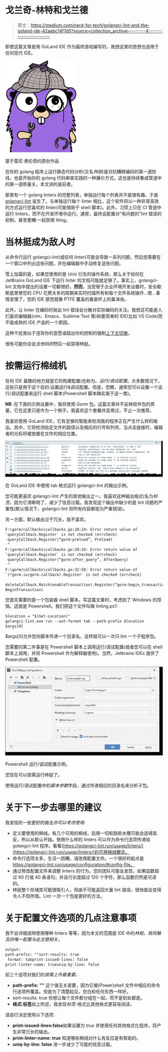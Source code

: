 # 戈兰奇-林特和戈兰德

> 原文：<https://medium.com/nerd-for-tech/golangci-lint-and-the-goland-ide-42aabc14f7d5?source=collection_archive---------4----------------------->

即使这篇文章是用 GoLand IDE 作为最终游戏编写的，我想这里的思想也适用于任何现代 IDE。

![](img/a890a009087d7d06920c910f11fe9554.png)

基于雷尼·弗伦奇的原创作品

在你的 golang 程序上运行静态代码分析(又名*林挺*)是对抗糟糕编码的第一道防线，也是开始你的 golang 代码审查实践的一种廉价方式。这也是持续集成管道中的第一道质量关。本文讲的是前者。

那里有一个 golang linters 的完整列表，单独运行每个列表并不是很有趣。于是 [golangci-lint](https://golangci-lint.run/) 诞生了。与单独运行每个 linter 相比，这个软件将以一种非常高效的方式运行您喜欢的 linter(可能借助于 shell 脚本)。此外，习惯上只在 CI 管道中运行 linters，而不在开发环境中运行。通常，最终会配置对“有问题的”lint 错误的抑制，甚至更糟:一起禁用 liting。

# 当林挺成为敌人时

从命令行运行 golangci-lint(或任何 linter)可能会导致一系列问题，然后您需要在一个窗口中列出这些问题，并在编辑器中手动修复这些问题。

雪上加霜的是，如果您使用的是 Unix 衍生的操作系统，那么关于如何在 JetBrains GoLand IDE 下运行 linter 的文档可能就足够了。事实上，golangci-lint 文档中提出的设置一切都很好。**然而**，当受限于企业环境开发设置时，安全歇斯底里使您的 CPU 花费太多的周期来实时扫描所有和每个文件系统操作…嗯…事情变慢了，您的 IDE 感觉就像 PTFE 覆盖的垂直杆上的鼻涕虫。

此外，让 linter 在编码时抛出 lint 错误会分散对实际编码的关注。我想这可能是人们喜欢编辑器(vim、Emacs、Sublime Text 等)和更简单的 IDE(比如 VS Code)而不是成熟的 IDE 产品的一个原因。

这种干扰类似于违背你的意愿或超出你的控制的强制[上下文切换](https://www.linkedin.com/pulse/context-switching-developers-paul-graham)。

很有可能你会说*去他妈的*然后一起禁用林挺。

# 按需运行棉绒机

任何 IDE 最酷的地方就是它的构建配置(也称为。*运行/调试配置*。大多数情况下，这些只是用于这个目的:设置运行&调试配置。但是，您瞧，通常您可以设置一个运行/调试配置来运行 shell 脚本(Powershell 脚本确实属于这一类)。

**NB** :在下面的示例设置中，我将使用 *Gorm* 包。这篇文章并不反映软件包的质量，它在这里只是作为一个例子。我喜欢这个套餐并且用过，不止一次推荐。

我喜欢使用 GoLand IDE，它有足够的智能来检测我的程序正在产生什么样的输出。其中，它将检测给定文件的路径以及相应的行号和列号。当点击链接时，编辑者的光标将被放置在文件的相应位置。

![](img/c747f8ffdc60089b14fe31e8c7ab2d6a.png)

在 GoLand IDE 中使用 tab 格式运行 golangci-lint 的输出示例。

您可能更喜欢 golangci-lint 产生的其他输出之一。我喜欢这种输出格式(名为*标签*，因为它清晰明了，减少了信息过载。我发现这个输出中缺少的是 lint 问题的严重性(默认情况下，golangci-lint 将所有内容都视为严重错误)。

另一方面，默认输出过于冗长，我不喜欢。

```
F:\gorm/callbacks\callbacks.go:28:24: Error return value of `queryCallback.Register` is not checked (errcheck)
 queryCallback.Register(“gorm:preload”, Preload)
 ^
F:\gorm/callbacks\callbacks.go:29:24: Error return value of `queryCallback.Register` is not checked (errcheck)
 queryCallback.Register(“gorm:after_query”, AfterQuery)
 ^
F:\gorm/callbacks\callbacks.go:32:50: Error return value of `(*gorm.io/gorm.callback).Register` is not checked (errcheck)
 deleteCallback.Match(enableTransaction).Register(“gorm:begin_transaction”, BeginTransaction)
```

您首先需要的是一个包装器 shell 脚本。写这篇文章时，考虑到了 Windows 的烦恼。这就是 Powershell。我们把这个文件叫做 linting.ps1:

```
$location = "$(Get-Location)"
golangci-lint.exe run --out-format tab --path-prefix $location $args[0]
```

$args[0]允许您向脚本传递一个目录名，这样就可以一次只 lint 一个子程序包。

您需要的第二件事是在 Powershell 脚本上调用运行/调试配置(或者您可以在 shell 脚本上调用，并将 Powershell 作为解释器使用)。当然，Jetbrains IDEs 提供了 Powershell 配置。

![](img/a6d6dfff0b824f0bbcc276daf296f08e.png)

Powershell 运行/调试配置示例。

您现在可以按需运行林挺了。

使用运行/调试配置中的*脚本参数*字段，通过传递相应的目录名来分析子包。

# 关于下一步去哪里的建议

我发现的一些更好的做法*你可以考虑使用:*

*   定义要使用的棉绒。有几个可用的棉绒，启用一切和厨房水槽可能会适得其反，所以从默认开始。使用什么样的 linters 可以作为命令行选项传递给 golangci-lint 程序。看看[https://golangci-lint.run/usage/linters/](https://golangci-lint.run/usage/linters/)的可用棉绒概览。
*   命令行选项太多，生活一团糟。请改用配置文件。一个很好的起点是 https://golangci-lint.run/usage/configuration/#config-file。
*   通过修改配置文件来调整 linters 的行为。您的团队可能会发现，如果函数超过 60 行或 40 条语句，并且行长度超过 120 个字符，那么函数仍然是可读的。
*   林挺整个存储库可能很吸引人，但由于可能返回大量 lint 错误，很快就会变得令人不知所措。Lint 一次一个包是更好的方法。

# 关于配置文件选项的几点注意事项

我不会详细说明使用哪种 linters 等等，因为本文的范围是 IDE 中的*林挺。我将触及的唯一配置与此主题相关。*

```
output:
path-prefix: ""sort-results: true
 format: tabprint-issued-lines: false
print-linter-name: trueuniq-by-line: false
```

前三个选项对我们的*按需上市最重要。*

*   **path-prefix: ""** 这个值无关紧要，因为它被(Power)shell 文件中相应的命令行选项所覆盖。但是为了清楚起见，空白和任何东西一样好。
*   sort-results: true 你想让每个文件都分组在一起，而不是到处都是。
*   **格式:标签**如上所述，我发现*标签*-格式比其他格式更容易阅读。

请自行决定使用以下选项:

*   **print-issued-lines:false**如果设置为 *true* 并使用任何其他格式化程序，将产生非常冗长的输出。
*   **print-linter-name: true** 知道哪些棉绒对什么有反应是有帮助的。
*   **uniq-by-line: false** 进一步减少了可能的信息过载。